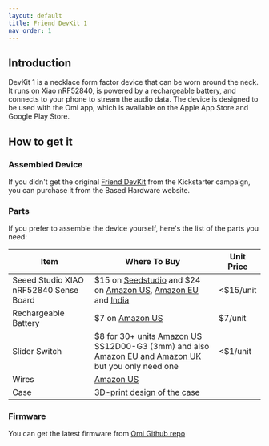 ```yaml
---
layout: default
title: Friend DevKit 1
nav_order: 1
---
```


## Introduction

DevKit 1 is a necklace form factor device that can be worn around the neck. It runs on Xiao nRF52840, is powered by a rechargeable battery, and connects to your phone to stream the audio data. The device is designed to be used with the Omi app, which is available on the Apple App Store and Google Play Store.

## How to get it

### Assembled Device

If you didn't get the original [Friend DevKit](https://basedhardware.com/products/friend-dev) from the Kickstarter campaign, you can purchase it from the Based Hardware website.

### Parts

If you prefer to assemble the device yourself, here's the list of the parts you need:

| Item | Where To Buy | Unit Price |
|--|--|--|
|Seeed Studio XIAO nRF52840 Sense Board | $15 on [Seedstudio](https://www.seeedstudio.com/Seeed-XIAO-BLE-Sense-nRF52840-p-5253.html) and $24 on [Amazon US](https://amzn.to/3TZD1pO), [Amazon EU](https://amzn.eu/d/3eG6gaA) and [India](https://robu.in/product/seeed-studio-xiao-nrf52840-sense-tinyml-tensorflow-lite-imu-microphone-bluetooth5-0/) | <$15/unit
|Rechargeable Battery | $7 on [Amazon US](https://amzn.to/3TXlE9f) | $7/unit
|Slider Switch | $8 for 30+ units [Amazon US](https://www.amazon.com/dp/B099MRCDG8) SS12D00-G3 (3mm) and also [Amazon EU](https://www.amazon.de/dp/B09TVFF6KW) and [Amazon UK](https://www.amazon.co.uk/dp/B09TVFF6KW/) but you only need one | <$1/unit
|Wires | [Amazon US](https://www.amazon.com/dp/B09X4629C1) |
|Case | [3D-print design of the case](https://github.com/BasedHardware/Omi/tree/main/Friend/hardware/triangle%20v1) |

### Firmware

You can get the latest firmware from [Omi Github repo](https://github.com/BasedHardware/Omi/releases/)